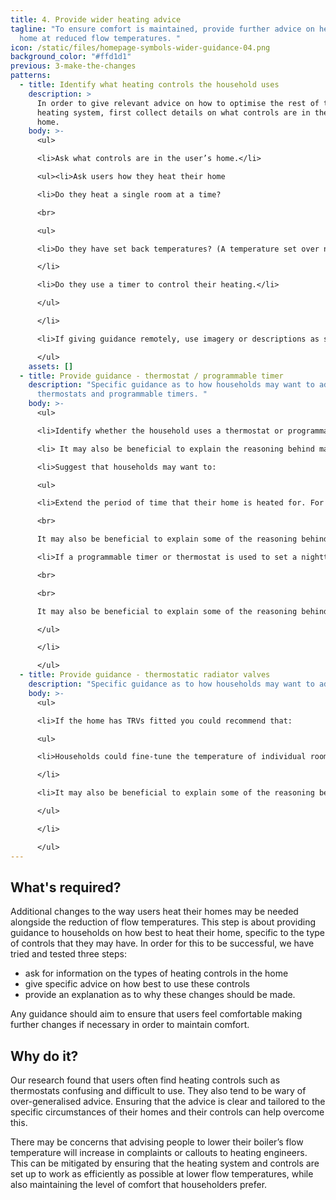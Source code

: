 ```yaml
---
title: 4. Provide wider heating advice
tagline: "To ensure comfort is maintained, provide further advice on heating the
  home at reduced flow temperatures. "
icon: /static/files/homepage-symbols-wider-guidance-04.png
background_color: "#ffd1d1"
previous: 3-make-the-changes
patterns:
  - title: Identify what heating controls the household uses
    description: >
      In order to give relevant advice on how to optimise the rest of the
      heating system, first collect details on what controls are in the user’s
      home. 
    body: >-
      <ul>

      <li>Ask what controls are in the user’s home.</li>

      <ul><li>Ask users how they heat their home

      <li>Do they heat a single room at a time?

      <br>

      <ul>

      <li>Do they have set back temperatures? (A temperature set over night and then one during the day). 

      </li>

      <li>Do they use a timer to control their heating.</li>

      </ul>

      </li>

      <li>If giving guidance remotely, use imagery or descriptions as some users may not be sure what controls they have in the home.</li>

      </ul>
    assets: []
  - title: Provide guidance - thermostat / programmable timer
    description: "Specific guidance as to how households may want to adjust their
      thermostats and programmable timers. "
    body: >-
      <ul>

      <li>Identify whether the household uses a thermostat or programmable thermostat and timer. </li>

      <li> It may also be beneficial to explain the reasoning behind making changes to their thermostat or timer. </li>

      <li>Suggest that households may want to:

      <ul>

      <li>Extend the period of time that their home is heated for. For example, if their heating switches off at night, they should try setting the heating to come on a little earlier than usual.<br>

      <br>

      It may also be beneficial to explain some of the reasoning behind this, for example - “By slightly extending the period of time that your heating is on for you are allowing for a more gradual warm-up time. As your boiler should now be running more efficiently it should not increase your bills.”</li>

      <li>If a programmable timer or thermostat is used to set a nighttime and daytime temperature, the gap between the daytime and nighttime temperature may need to be reduced. For example, the nighttime temperature may need to be increased by 1 degree. The same principle could be used when people are out of the house during the day.

      <br>

      <br>

      It may also be beneficial to explain some of the reasoning behind this, for example, - “By reducing the gap between the night time and the day time temperature you are ensuring that the boiler doesn't have to work too hard to reach a comfortable temperature in the morning. This will help it maintain its efficiency. ”</li>

      </ul>

      </li>

      </ul>
  - title: Provide guidance - thermostatic radiator valves
    description: "Specific guidance as to how households may want to adjust their TRVs. "
    body: >-
      <ul>

      <li>If the home has TRVs fitted you could recommend that:

      <ul>

      <li>Households could fine-tune the temperature of individual rooms with their radiator valves. As the flow temperature is lower it may be best to heat all the rooms in a home evenly, so it may be beneficial to open all of the radiator valves. If some rooms are feeling a little colder, users could turn up the radiator valve in that room. If other rooms are too warm, they could turn it down.

      </li>

      <li>It may also be beneficial to explain some of the reasoning behind this, for example, “Opening these radiator valves will ensure that your radiators remain on until a comfortable temperature has been reached. It should also ensure that your boiler is running as efficiently as possible, as the water returning to your boiler will be cooler.”</li>

      </ul>

      </li>

      </ul>
---
```

## What's required?

Additional changes to the way users heat their homes may be needed alongside the reduction of flow temperatures. This step is about providing guidance to households on how best to heat their home, specific to the type of controls that they may have. In order for this to be successful, we have tried and tested three steps: 

* ask for information on the types of heating controls in the home
* give specific advice on how best to use these controls
* provide an explanation as to why these changes should be made. 

Any guidance should aim to ensure that users feel comfortable making further changes if necessary in order to maintain comfort.



## Why do it?

Our research found that users often find heating controls such as thermostats confusing and difficult to use. They also tend to be wary of over-generalised advice. Ensuring that the advice is clear and tailored to the specific circumstances of their homes and their controls can help overcome this. 

There may be concerns that advising people to lower their boiler’s flow temperature will increase in complaints or callouts to heating engineers. This can be mitigated by ensuring that the heating system and controls are set up to work as efficiently as possible at lower flow temperatures, while also maintaining the level of comfort that householders prefer.